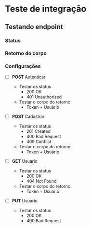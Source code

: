 # Teste de integração

## Testando endpoint

### Status

### Retorno do corpo

### Configurações

- [ ] **POST** Autenticar
    - Testar os status
        - 200 OK
        - 401 Unauthorized
    - Testar o corpo do retorno
        - Token + Usuário

- [ ] **POST** Cadastrar
    - Testar os status
        - 201 Created
        - 400 Bad Request
        - 409 Conflict
    - Testar o corpo do retorno
        - Token + Usuário

- [ ] **GET** Usuario
    - Testar os status
        - 200 OK
        - 404 Not Found
    - Testar o corpo do retorno
        - Token + Usuário 

- [ ] **PUT** Usuario
    - Testar os status
        - 200 OK
        - 400 Bad Request
